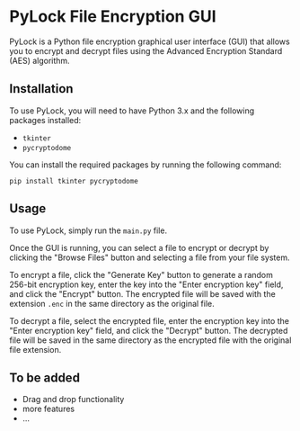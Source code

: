 # PyLock File Encryption GUI

PyLock is a Python file encryption graphical user interface (GUI) that allows you to encrypt and decrypt files using the Advanced Encryption Standard (AES) algorithm.

## Installation

To use PyLock, you will need to have Python 3.x and the following packages installed:

-   `tkinter`
-   `pycryptodome`

You can install the required packages by running the following command:

`pip install tkinter pycryptodome` 

## Usage

To use PyLock, simply run the `main.py` file.

Once the GUI is running, you can select a file to encrypt or decrypt by clicking the "Browse Files" button and selecting a file from your file system.

To encrypt a file, click the "Generate Key" button to generate a random 256-bit encryption key, enter the key into the "Enter encryption key" field, and click the "Encrypt" button. The encrypted file will be saved with the extension `.enc` in the same directory as the original file.

To decrypt a file, select the encrypted file, enter the encryption key into the "Enter encryption key" field, and click the "Decrypt" button. The decrypted file will be saved in the same directory as the encrypted file with the original file extension.

## To be added

- Drag and drop functionality
- more features
- ...
